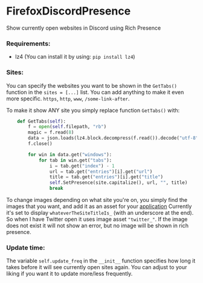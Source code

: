 # FirefoxDiscordPresence
Show currently open websites in Discord using Rich Presence

### Requirements:
* lz4 (You can install it by using: `pip install lz4`)

### Sites:
You can specify the websites you want to be shown in the `GetTabs()` function in the `sites = [...]` list.
You can add anything to make it even more specific. `https`, `http`, `www`, `/some-link-after`.

To make it show ANY site you simply replace function `GetTabs()` with:
```python
    def GetTabs(self):
		f = open(self.filepath, "rb")
		magic = f.read(8)
		data = json.loads(lz4.block.decompress(f.read()).decode("utf-8"))
		f.close()

		for win in data.get("windows"):
			for tab in win.get("tabs"):
				i = tab.get("index") - 1
				url = tab.get("entries")[i].get("url")
				title = tab.get("entries")[i].get("title")
				self.SetPresence(site.capitalize(), url, "", title)
				break
```

To change images depending on what site you're on, you simply find the images that you want, and add it as an asset for your [application](https://discordapp.com/developers/applications/)
Currently it's set to display `whateverTheSiteTitleIs_` (with an underscore at the end). So when I have Twitter open it uses image asset `"twitter_"`. If the image does not exist it will not show an error, but no image will be shown in rich presence.


### Update time:
The variable `self.update_freq` in the  `__init__` function specifies how long it takes before it will see currently open sites again. You can adjust to your liking if you want it to update more/less frequently.

